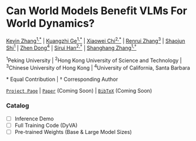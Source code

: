 # Can World Models Benefit VLMs For World Dynamics?

[Kevin Zhang<sup>1,*</sup>](https://github.com/zyzkevin) | [Kuangzhi Ge<sup>1,*</sup>](https://kuangzhige.github.io/) | [Xiaowei Chi<sup>2,*</sup>](https://litwellchi.github.io/) | [Renrui Zhang<sup>3</sup>](https://zrrskywalker.github.io/) | [Shaojun Shi<sup>1</sup>]() | [Zhen Dong<sup>4</sup>]() | [Sirui Han<sup>2,†</sup>](https://siruihan2024.github.io/) | [Shanghang Zhang<sup>1,†</sup>](https://www.shanghangzhang.com/)

<sup>1</sup>Peking University | <sup>2</sup>Hong Kong University of Science and Technology 
| <sup>3</sup>Chinese University of Hong Kong | <sup>4</sup>University of California, Santa Barbara

\* Equal Contribution | † Corresponding Author

[`Project Page`](https://dyva-worldlm.github.io/) | [`Paper`](https://example.com/paper-link-coming-soon) (Coming Soon) | [`BibTeX`](#citation) (Coming Soon)

### Catalog

- [ ] Inference Demo
- [ ] Full Training Code (DyVA)
- [ ] Pre-trained Weights (Base & Large Model Sizes)
